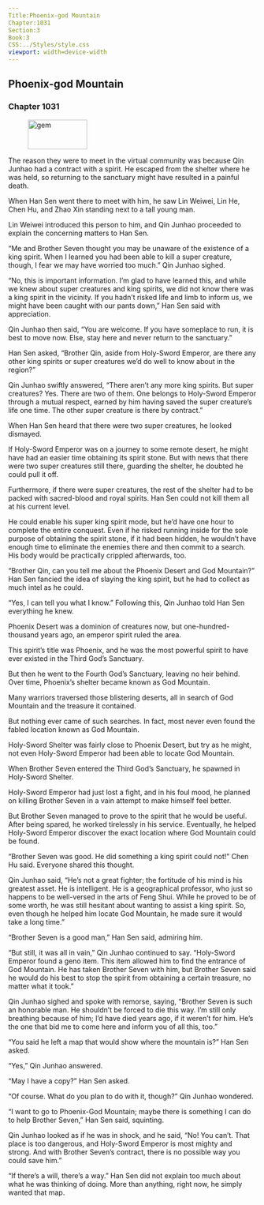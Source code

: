 ```yaml
---
Title:Phoenix-god Mountain 
Chapter:1031 
Section:3 
Book:3 
CSS:../Styles/style.css 
viewport: width=device-width
---
```

  
## Phoenix-god Mountain
### Chapter 1031
  
<figure>
	<img src="../Images/gem.gif" alt="gem" id="gem" width="120" height="60" />
</figure>
  

  
The reason they were to meet in the virtual community was because Qin Junhao had a contract with a spirit. He escaped from the shelter where he was held, so returning to the sanctuary might have resulted in a painful death.

When Han Sen went there to meet with him, he saw Lin Weiwei, Lin He, Chen Hu, and Zhao Xin standing next to a tall young man.

Lin Weiwei introduced this person to him, and Qin Junhao proceeded to explain the concerning matters to Han Sen.

“Me and Brother Seven thought you may be unaware of the existence of a king spirit. When I learned you had been able to kill a super creature, though, I fear we may have worried too much.” Qin Junhao sighed.

“No, this is important information. I’m glad to have learned this, and while we knew about super creatures and king spirits, we did not know there was a king spirit in the vicinity. If you hadn’t risked life and limb to inform us, we might have been caught with our pants down,” Han Sen said with appreciation.

Qin Junhao then said, “You are welcome. If you have someplace to run, it is best to move now. Else, stay here and never return to the sanctuary.”

Han Sen asked, “Brother Qin, aside from Holy-Sword Emperor, are there any other king spirits or super creatures we’d do well to know about in the region?”

Qin Junhao swiftly answered, “There aren’t any more king spirits. But super creatures? Yes. There are two of them. One belongs to Holy-Sword Emperor through a mutual respect, earned by him having saved the super creature’s life one time. The other super creature is there by contract.”

When Han Sen heard that there were two super creatures, he looked dismayed.

If Holy-Sword Emperor was on a journey to some remote desert, he might have had an easier time obtaining its spirit stone. But with news that there were two super creatures still there, guarding the shelter, he doubted he could pull it off.

Furthermore, if there were super creatures, the rest of the shelter had to be packed with sacred-blood and royal spirits. Han Sen could not kill them all at his current level.

He could enable his super king spirit mode, but he’d have one hour to complete the entire conquest. Even if he risked running inside for the sole purpose of obtaining the spirit stone, if it had been hidden, he wouldn’t have enough time to eliminate the enemies there and then commit to a search. His body would be practically crippled afterwards, too.

“Brother Qin, can you tell me about the Phoenix Desert and God Mountain?” Han Sen fancied the idea of slaying the king spirit, but he had to collect as much intel as he could.

“Yes, I can tell you what I know.” Following this, Qin Junhao told Han Sen everything he knew.

Phoenix Desert was a dominion of creatures now, but one-hundred-thousand years ago, an emperor spirit ruled the area.

This spirit’s title was Phoenix, and he was the most powerful spirit to have ever existed in the Third God’s Sanctuary.

But then he went to the Fourth God’s Sanctuary, leaving no heir behind. Over time, Phoenix’s shelter became known as God Mountain.

Many warriors traversed those blistering deserts, all in search of God Mountain and the treasure it contained.

But nothing ever came of such searches. In fact, most never even found the fabled location known as God Mountain.

Holy-Sword Shelter was fairly close to Phoenix Desert, but try as he might, not even Holy-Sword Emperor had been able to locate God Mountain.

When Brother Seven entered the Third God’s Sanctuary, he spawned in Holy-Sword Shelter.

Holy-Sword Emperor had just lost a fight, and in his foul mood, he planned on killing Brother Seven in a vain attempt to make himself feel better.

But Brother Seven managed to prove to the spirit that he would be useful. After being spared, he worked tirelessly in his service. Eventually, he helped Holy-Sword Emperor discover the exact location where God Mountain could be found.

“Brother Seven was good. He did something a king spirit could not!” Chen Hu said. Everyone shared this thought.

Qin Junhao said, “He’s not a great fighter; the fortitude of his mind is his greatest asset. He is intelligent. He is a geographical professor, who just so happens to be well-versed in the arts of Feng Shui. While he proved to be of some worth, he was still hesitant about wanting to assist a king spirit. So, even though he helped him locate God Mountain, he made sure it would take a long time.”

“Brother Seven is a good man,” Han Sen said, admiring him.

“But still, it was all in vain,” Qin Junhao continued to say. “Holy-Sword Emperor found a geno item. This item allowed him to find the entrance of God Mountain. He has taken Brother Seven with him, but Brother Seven said he would do his best to stop the spirit from obtaining a certain treasure, no matter what it took.”

Qin Junhao sighed and spoke with remorse, saying, “Brother Seven is such an honorable man. He shouldn’t be forced to die this way. I’m still only breathing because of him; I’d have died years ago, if it weren’t for him. He’s the one that bid me to come here and inform you of all this, too.”

“You said he left a map that would show where the mountain is?” Han Sen asked.

“Yes,” Qin Junhao answered.

“May I have a copy?” Han Sen asked.

“Of course. What do you plan to do with it, though?” Qin Junhao wondered.

“I want to go to Phoenix-God Mountain; maybe there is something I can do to help Brother Seven,” Han Sen said, squinting.

Qin Junhao looked as if he was in shock, and he said, “No! You can’t. That place is too dangerous, and Holy-Sword Emperor is most mighty and strong. And with Brother Seven’s contract, there is no possible way you could save him.”

“If there’s a will, there’s a way.” Han Sen did not explain too much about what he was thinking of doing. More than anything, right now, he simply wanted that map.